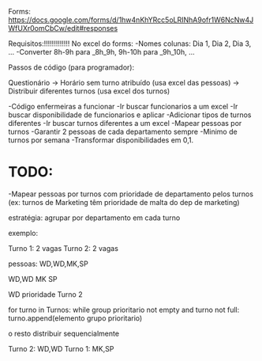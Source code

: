 Forms: https://docs.google.com/forms/d/1hw4nKhYRcc5oLRINhA9ofr1W6NcNw4JWfUXr0omCbCw/edit#responses

Requisitos:!!!!!!!!!!!!!
No excel do forms:
-Nomes colunas: Dia 1, Dia 2, Dia 3, ...
-Converter 8h-9h para _8h_9h, 9h-10h para _9h_10h, ...

Passos de código (para programador):

Questionário -> Horário sem turno atribuído (usa excel das pessoas) -> Distribuir diferentes turnos (usa excel dos turnos)

-Código enfermeiras a funcionar
-Ir buscar funcionarios a um excel
-Ir buscar disponibilidade de funcionarios e aplicar
-Adicionar tipos de turnos diferentes 
-Ir buscar turnos diferentes a um excel
-Mapear pessoas por turnos
-Garantir 2 pessoas de cada departamento sempre
-Minimo de turnos por semana
-Transformar disponibilidades em 0,1.

# TODO:

-Mapear pessoas por turnos com prioridade de departamento pelos turnos (ex: turnos de Marketing têm prioridade de malta do dep de marketing)

estratégia: agrupar por departamento em cada turno

exemplo:

Turno 1: 2 vagas
Turno 2: 2 vagas

pessoas: WD,WD,MK,SP

WD,WD
MK
SP

WD prioridade Turno 2


for turno in Turnos:
    while group prioritario not empty and turno not full:
        turno.append(elemento grupo prioritario)

o resto distribuir sequencialmente

Turno 2: WD,WD
Turno 1: MK,SP